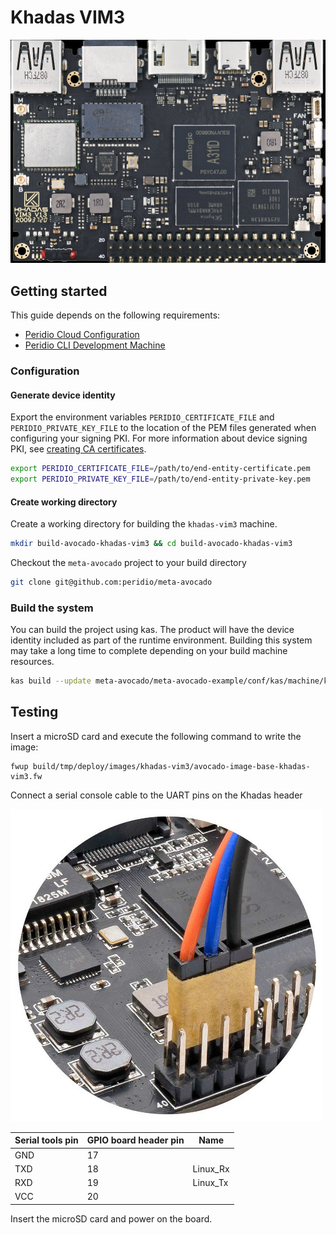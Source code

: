 # Khadas VIM3

<img src="/img/integration/linux/reference-designs/khadas-vim3.jpg" />

## Getting started

This guide depends on the following requirements:

- [Peridio Cloud Configuration](/integration/guides/peridio-core-custom-integration/linux/overview#peridio-cloud-requirements)
- [Peridio CLI Development Machine](/integration/guides/peridio-core-custom-integration/linux/overview#development-machine-requirements)

### Configuration

#### Generate device identity

Export the environment variables `PERIDIO_CERTIFICATE_FILE` and `PERIDIO_PRIVATE_KEY_FILE` to the location of the PEM files generated when configuring your signing PKI. For more information about device signing PKI, see [creating CA certificates](/platform/guides/creating-x509-certificates-with-openssl).

```bash
export PERIDIO_CERTIFICATE_FILE=/path/to/end-entity-certificate.pem
export PERIDIO_PRIVATE_KEY_FILE=/path/to/end-entity-private-key.pem
```

#### Create working directory

Create a working directory for building the `khadas-vim3` machine.

```bash
mkdir build-avocado-khadas-vim3 && cd build-avocado-khadas-vim3
```

Checkout the `meta-avocado` project to your build directory

```bash
git clone git@github.com:peridio/meta-avocado
```

### Build the system

You can build the project using kas. The product will have the device identity included as part of the runtime environment. Building this system may take a long time to complete depending on your build machine resources.

```bash
kas build --update meta-avocado/meta-avocado-example/conf/kas/machine/khadas-vim3.yml
```

## Testing

Insert a microSD card and execute the following command to write the image:

```shell
fwup build/tmp/deploy/images/khadas-vim3/avocado-image-base-khadas-vim3.fw
```

Connect a serial console cable to the UART pins on the Khadas header

<img src="/img/integration/linux/reference-designs/khadas-vim3-console.png" />

| Serial tools pin | GPIO board header pin | Name     |
| ---------------- | --------------------- | -------- |
| GND              | 17                    |          |
| TXD              | 18                    | Linux_Rx |
| RXD              | 19                    | Linux_Tx |
| VCC              | 20                    |          |

Insert the microSD card and power on the board.
